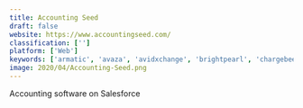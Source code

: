 ```yaml
---
title: Accounting Seed
draft: false 
website: https://www.accountingseed.com/
classification: ['']
platform: ['Web']
keywords: ['armatic', 'avaza', 'avidxchange', 'brightpearl', 'chargebee', 'ecount_erp', 'financialforce_financial_management', 'intacct', 'multiview', 'netsuite', 'odoo', 'penta', 'quickbooks_enterprise', 'quickbooks_online', 'sage_50cloud', 'statii', 'wave', 'xero', 'zarmoney']
image: 2020/04/Accounting-Seed.png
---
```

Accounting software on Salesforce